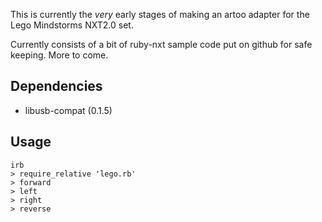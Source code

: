 This is currently the *very* early stages of making an artoo adapter for the Lego Mindstorms NXT2.0 set.

Currently consists of a bit of ruby-nxt sample code put on github for safe keeping. More to come. 

## Dependencies

* libusb-compat (0.1.5)

## Usage

```
irb
> require_relative 'lego.rb'
> forward
> left
> right
> reverse
```